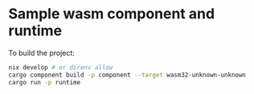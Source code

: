 # Sample wasm component and runtime

To build the project:
```sh
nix develop # or direnv allow
cargo component build -p component --target wasm32-unknown-unknown
cargo run -p runtime
```

